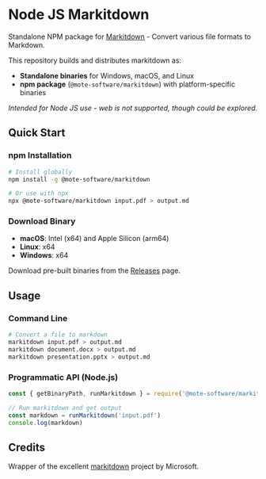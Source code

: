 # Node JS Markitdown

Standalone NPM package for [Markitdown](https://github.com/microsoft/markitdown) - Convert various file formats to Markdown.

This repository builds and distributes markitdown as:
- **Standalone binaries** for Windows, macOS, and Linux
- **npm package** (`@mote-software/markitdown`) with platform-specific binaries

_Intended for Node JS use - web is not supported, though could be explored._

## Quick Start

### npm Installation

```bash
# Install globally
npm install -g @mote-software/markitdown

# Or use with npx
npx @mote-software/markitdown input.pdf > output.md
```

### Download Binary

- **macOS**: Intel (x64) and Apple Silicon (arm64)
- **Linux**: x64
- **Windows**: x64

Download pre-built binaries from the [Releases](https://github.com/mote-software/markitdown-binaries/releases) page.

## Usage

### Command Line

```bash
# Convert a file to markdown
markitdown input.pdf > output.md
markitdown document.docx > output.md
markitdown presentation.pptx > output.md
```

### Programmatic API (Node.js)

```javascript
const { getBinaryPath, runMarkitdown } = require('@mote-software/markitdown')

// Run markitdown and get output
const markdown = runMarkitdown('input.pdf')
console.log(markdown)
```

## Credits

Wrapper of the excellent [markitdown](https://github.com/microsoft/markitdown) project by Microsoft.
